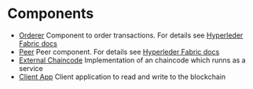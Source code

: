 # Components
* [Orderer](containers/orderer/README.md) Component to order transactions. For details see  [Hyperleder Fabric docs](https://hyperledger-fabric.readthedocs.io/en/release-2.3/orderer/ordering_service.html#)
* [Peer](containers/README.md) Peer component. For details see [Hyperleder Fabric docs](https://hyperledger-fabric.readthedocs.io/en/release-2.3/orderer/ordering_service.html#)
* [External Chaincode](chaincode/chaincode-external/README.md) Implementation of an chaincode which runns as a service
* [Client App](applications/asset-reader-writer-app) Client application to read and write to the blockchain
